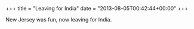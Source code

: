 +++
title = "Leaving for India"
date = "2013-08-05T00:42:44+00:00"
+++

New Jersey was fun, now leaving for India.
			